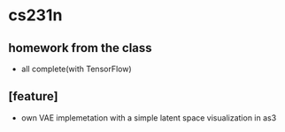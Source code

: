 # cs231n
## homework from the class
- all complete(with TensorFlow)

## [feature]
- own VAE implemetation with a simple latent space visualization in as3
